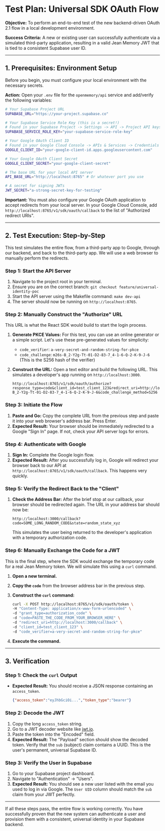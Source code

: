 # Test Plan: Universal SDK OAuth Flow

**Objective:** To perform an end-to-end test of the new backend-driven OAuth 2.1 flow in a local development environment.

**Success Criteria:** A new or existing user can successfully authenticate via a simulated third-party application, resulting in a valid Jean Memory JWT that is tied to a consistent Supabase user ID.

---

## 1. Prerequisites: Environment Setup

Before you begin, you must configure your local environment with the necessary secrets.

**Action:** Open your `.env` file for the `openmemory/api` service and add/verify the following variables:

```bash
# Your Supabase Project URL
SUPABASE_URL="https://your-project.supabase.co"

# Your Supabase Service Role Key (this is a secret!)
# Found in your Supabase Project -> Settings -> API -> Project API keys
SUPABASE_SERVICE_ROLE_KEY="your-supabase-service-role-key"

# Your Google OAuth Client ID
# Found in your Google Cloud Console -> APIs & Services -> Credentials
GOOGLE_CLIENT_ID="your-google-client-id.apps.googleusercontent.com"

# Your Google OAuth Client Secret
GOOGLE_CLIENT_SECRET="your-google-client-secret"

# The base URL for your local API server
API_BASE_URL="http://localhost:8765" # Or whatever port you use

# A secret for signing JWTs
JWT_SECRET="a-strong-secret-key-for-testing"
```

**Important:** You must also configure your Google OAuth application to accept redirects from your local server. In your Google Cloud Console, add `http://localhost:8765/v1/sdk/oauth/callback` to the list of "Authorized redirect URIs".

---

## 2. Test Execution: Step-by-Step

This test simulates the entire flow, from a third-party app to Google, through our backend, and back to the third-party app. We will use a web browser to manually perform the redirects.

### Step 1: Start the API Server

1.  Navigate to the project root in your terminal.
2.  Ensure you are on the correct branch: `git checkout feature/universal-identity-poc`
3.  Start the API server using the Makefile command: `make dev-api`
4.  The server should now be running on `http://localhost:8765`.

### Step 2: Manually Construct the "Authorize" URL

This URL is what the React SDK would build to start the login process.

1.  **Generate PKCE Values:** For this test, you can use an online generator or a simple script. Let's use these pre-generated values for simplicity:
    *   `code_verifier`: `a-very-secret-and-random-string-for-pkce`
    *   `code_challenge`: `m26s-B_2-Y2g-Tt-01-D2-83-7_4-1-6-Q-2-K-9-J-6` (This is the S256 hash of the verifier)

2.  **Construct the URL:** Open a text editor and build the following URL. This simulates a developer's app running on `http://localhost:3000`.

    ```
    http://localhost:8765/v1/sdk/oauth/authorize?response_type=code&client_id=test_client_123&redirect_uri=http://localhost:3000/callback&state=random_state_xyz&code_challenge=m26s-B_2-Y2g-Tt-01-D2-83-7_4-1-6-Q-2-K-9-J-6&code_challenge_method=S256
    ```

### Step 3: Initiate the Flow

1.  **Paste and Go:** Copy the complete URL from the previous step and paste it into your web browser's address bar. Press Enter.
2.  **Expected Result:** Your browser should be immediately redirected to a Google "Sign In" page. If not, check your API server logs for errors.

### Step 4: Authenticate with Google

1.  **Sign In:** Complete the Google login flow.
2.  **Expected Result:** After you successfully log in, Google will redirect your browser back to our API at `http://localhost:8765/v1/sdk/oauth/callback`. This happens very quickly.

### Step 5: Verify the Redirect Back to the "Client"

1.  **Check the Address Bar:** After the brief stop at our callback, your browser should be redirected again. The URL in your address bar should now be:
    ```
    http://localhost:3000/callback?code=SOME_LONG_RANDOM_CODE&state=random_state_xyz
    ```
    This simulates the user being returned to the developer's application with a temporary authorization code.

### Step 6: Manually Exchange the Code for a JWT

This is the final step, where the SDK would exchange the temporary code for a real Jean Memory token. We will simulate this using a `curl` command.

1.  **Open a new terminal.**
2.  **Copy the `code`** from the browser address bar in the previous step.
3.  **Construct the `curl` command:**

    ```bash
    curl -X POST http://localhost:8765/v1/sdk/oauth/token \
    -H "Content-Type: application/x-www-form-urlencoded" \
    -d "grant_type=authorization_code" \
    -d "code=PASTE_THE_CODE_FROM_YOUR_BROWSER_HERE" \
    -d "redirect_uri=http://localhost:3000/callback" \
    -d "client_id=test_client_123" \
    -d "code_verifier=a-very-secret-and-random-string-for-pkce"
    ```

4.  **Execute the command.**

---

## 3. Verification

### Step 1: Check the `curl` Output

-   **Expected Result:** You should receive a JSON response containing an `access_token`.
    ```json
    {"access_token":"eyJhbGciOi...","token_type":"bearer"}
    ```

### Step 2: Decode the JWT

1.  Copy the long `access_token` string.
2.  Go to a JWT decoder website like [jwt.io](https://jwt.io).
3.  Paste the token into the "Encoded" field.
4.  **Expected Result:** The "Payload" section should show the decoded token. Verify that the `sub` (subject) claim contains a UUID. This is the user's permanent, universal Supabase ID.

### Step 3: Verify the User in Supabase

1.  Go to your Supabase project dashboard.
2.  Navigate to "Authentication" -> "Users".
3.  **Expected Result:** You should see a new user listed with the email you used to log in via Google. The `User UID` column should match the `sub` claim from your JWT perfectly.

---

If all these steps pass, the entire flow is working correctly. You have successfully proven that the new system can authenticate a user and provision them with a consistent, universal identity in your Supabase backend.
